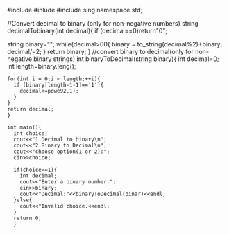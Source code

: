 #include <iostream>
#inlude <string>
#include <cmath>
sing namespace std;

//Convert decimal to binary (only for non-negative numbers)
string decimalTobinary(int decimal){
if (decimal==0)return"0";

string binary="";
while(decimal>00{
  binary = to_string(decimal%2)+binary;
  decimal/=2;
}
return binary;
}
//convert binary to decimal(only for non-negative binary strings)
int binaryToDecimal(string binary){
    int decimal=0;
    int length=binary.leng();

    for(int i = 0;i < length;++i){
      if (binary[length-1-1]=='1'){
        decimal+=powe92,1);
      }
    }
    return decimal;
    }

    int main(){
      int choice;
      cout<<"1.Decimal to binary\n";
      cout<<"2.Binary to Decimal\n";
      cout<<"choose option(1 or 2):";
      cin>>choice;

      if(choice==1){
        int decimal;
        cout<<"Enter a binary number:";
        cin>>binary;
        cout<<"Decimal:"<<binaryToDecimal(binar)<<endl;
      }else{
        cout<<"Invalid choice.<<endl;
      }
      return 0;
      }
